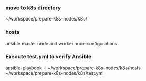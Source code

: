 ### move to k8s directory
~/workspace/prepare-k8s-nodes/k8s/

### hosts
ansible master node and worker node configurations

### Execute test.yml to verify Ansible
ansible-playbook -i ~/workspace/prepare-k8s-nodes/k8s/hosts ~/workspace/prepare-k8s-nodes/k8s/test.yml